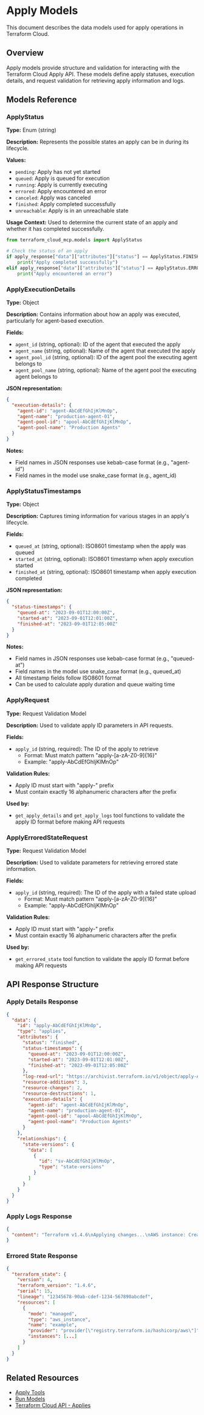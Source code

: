 # Apply Models

This document describes the data models used for apply operations in Terraform Cloud.

## Overview

Apply models provide structure and validation for interacting with the Terraform Cloud Apply API. These models define apply statuses, execution details, and request validation for retrieving apply information and logs.

## Models Reference

### ApplyStatus

**Type:** Enum (string)

**Description:** Represents the possible states an apply can be in during its lifecycle.

**Values:**
- `pending`: Apply has not yet started
- `queued`: Apply is queued for execution
- `running`: Apply is currently executing
- `errored`: Apply encountered an error
- `canceled`: Apply was canceled
- `finished`: Apply completed successfully
- `unreachable`: Apply is in an unreachable state

**Usage Context:**
Used to determine the current state of an apply and whether it has completed successfully.

```python
from terraform_cloud_mcp.models import ApplyStatus

# Check the status of an apply
if apply_response["data"]["attributes"]["status"] == ApplyStatus.FINISHED:
    print("Apply completed successfully")
elif apply_response["data"]["attributes"]["status"] == ApplyStatus.ERRORED:
    print("Apply encountered an error")
```

### ApplyExecutionDetails

**Type:** Object

**Description:** Contains information about how an apply was executed, particularly for agent-based execution.

**Fields:**
- `agent_id` (string, optional): ID of the agent that executed the apply
- `agent_name` (string, optional): Name of the agent that executed the apply
- `agent_pool_id` (string, optional): ID of the agent pool the executing agent belongs to
- `agent_pool_name` (string, optional): Name of the agent pool the executing agent belongs to

**JSON representation:**
```json
{
  "execution-details": {
    "agent-id": "agent-AbCdEfGhIjKlMnOp",
    "agent-name": "production-agent-01",
    "agent-pool-id": "apool-AbCdEfGhIjKlMnOp",
    "agent-pool-name": "Production Agents"
  }
}
```

**Notes:**
- Field names in JSON responses use kebab-case format (e.g., "agent-id")
- Field names in the model use snake_case format (e.g., agent_id)

### ApplyStatusTimestamps

**Type:** Object

**Description:** Captures timing information for various stages in an apply's lifecycle.

**Fields:**
- `queued_at` (string, optional): ISO8601 timestamp when the apply was queued
- `started_at` (string, optional): ISO8601 timestamp when apply execution started
- `finished_at` (string, optional): ISO8601 timestamp when apply execution completed

**JSON representation:**
```json
{
  "status-timestamps": {
    "queued-at": "2023-09-01T12:00:00Z",
    "started-at": "2023-09-01T12:01:00Z",
    "finished-at": "2023-09-01T12:05:00Z"
  }
}
```

**Notes:**
- Field names in JSON responses use kebab-case format (e.g., "queued-at")
- Field names in the model use snake_case format (e.g., queued_at)
- All timestamp fields follow ISO8601 format
- Can be used to calculate apply duration and queue waiting time

### ApplyRequest

**Type:** Request Validation Model

**Description:** Used to validate apply ID parameters in API requests.

**Fields:**
- `apply_id` (string, required): The ID of the apply to retrieve
  - Format: Must match pattern "apply-[a-zA-Z0-9]{16}"
  - Example: "apply-AbCdEfGhIjKlMnOp"

**Validation Rules:**
- Apply ID must start with "apply-" prefix
- Must contain exactly 16 alphanumeric characters after the prefix

**Used by:**
- `get_apply_details` and `get_apply_logs` tool functions to validate the apply ID format before making API requests

### ApplyErroredStateRequest

**Type:** Request Validation Model

**Description:** Used to validate parameters for retrieving errored state information.

**Fields:**
- `apply_id` (string, required): The ID of the apply with a failed state upload
  - Format: Must match pattern "apply-[a-zA-Z0-9]{16}"
  - Example: "apply-AbCdEfGhIjKlMnOp"

**Validation Rules:**
- Apply ID must start with "apply-" prefix
- Must contain exactly 16 alphanumeric characters after the prefix

**Used by:**
- `get_errored_state` tool function to validate the apply ID format before making API requests

## API Response Structure

### Apply Details Response

```json
{
  "data": {
    "id": "apply-AbCdEfGhIjKlMnOp",
    "type": "applies",
    "attributes": {
      "status": "finished",
      "status-timestamps": {
        "queued-at": "2023-09-01T12:00:00Z",
        "started-at": "2023-09-01T12:01:00Z",
        "finished-at": "2023-09-01T12:05:00Z"
      },
      "log-read-url": "https://archivist.terraform.io/v1/object/apply-AbCdEfGhIjKlMnOp",
      "resource-additions": 3,
      "resource-changes": 2,
      "resource-destructions": 1,
      "execution-details": {
        "agent-id": "agent-AbCdEfGhIjKlMnOp",
        "agent-name": "production-agent-01",
        "agent-pool-id": "apool-AbCdEfGhIjKlMnOp",
        "agent-pool-name": "Production Agents"
      }
    },
    "relationships": {
      "state-versions": {
        "data": [
          {
            "id": "sv-AbCdEfGhIjKlMnOp",
            "type": "state-versions"
          }
        ]
      }
    }
  }
}
```

### Apply Logs Response

```json
{
  "content": "Terraform v1.4.6\nApplying changes...\nAWS instance: Creating...\nAWS instance: Creation complete\nApply complete! Resources: 1 added, 0 changed, 0 destroyed."
}
```

### Errored State Response

```json
{
  "terraform_state": {
    "version": 4,
    "terraform_version": "1.4.6",
    "serial": 15,
    "lineage": "12345678-90ab-cdef-1234-567890abcdef",
    "resources": [
      {
        "mode": "managed",
        "type": "aws_instance",
        "name": "example",
        "provider": "provider[\"registry.terraform.io/hashicorp/aws\"]",
        "instances": [...]
      }
    ]
  }
}
```

## Related Resources

- [Apply Tools](../tools/apply.md)
- [Run Models](run.md)
- [Terraform Cloud API - Applies](https://developer.hashicorp.com/terraform/cloud-docs/api-docs/applies)
